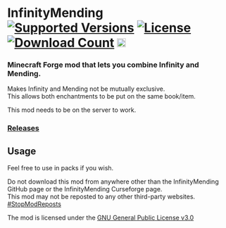 <h1>InfinityMending<br>
  <a href="https://www.curseforge.com/minecraft/mc-mods/infinitymending"><img src="http://cf.way2muchnoise.eu/versions/%20For%20MC%20_infinitymending_all(555-0C8E8E-fff-010101).svg" alt="Supported Versions"></a>
  <a href="https://github.com/PieKing1215/InfinityMending/blob/master/LICENSE"><img src="https://img.shields.io/github/license/PieKing1215/InfinityMending?style=flat&color=0C8E8E" alt="License"></a>
  <a href="https://www.curseforge.com/minecraft/mc-mods/infinitymending"><img src="http://cf.way2muchnoise.eu/full_infinitymending_downloads(E04E14-555-fff-010101-1C1C1C).svg" alt="Download Count"></a>
  <a href="https://ko-fi.com/X8X34Y6MZ"><img src="https://ko-fi.com/img/githubbutton_sm.svg" alt="Donate on ko-fi" height="20"></a>
</h1>

### Minecraft Forge mod that lets you combine Infinity and Mending.

Makes Infinity and Mending not be mutually exclusive.<br>
This allows both enchantments to be put on the same book/item.

This mod needs to be on the server to work.

### [Releases](https://github.com/PieKing1215/InfinityMending/releases)

## Usage

Feel free to use in packs if you wish.

Do not download this mod from anywhere other than the InfinityMending GitHub page or the InfinityMending Curseforge page.<br>
This mod may not be reposted to any other third-party websites.<br>
[#StopModReposts](https://stopmodreposts.org)

The mod is licensed under the [GNU General Public License v3.0](LICENSE.md)
